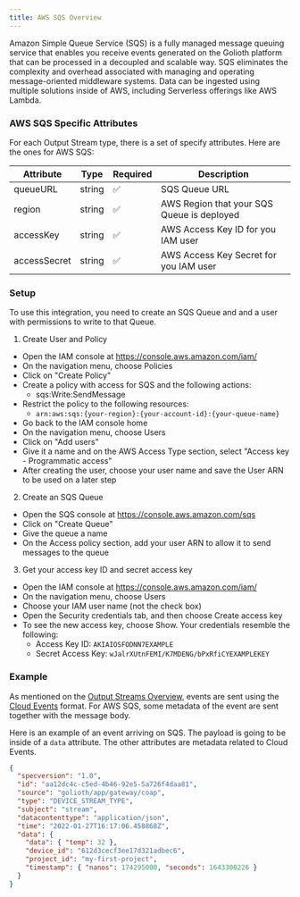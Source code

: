 ```yaml
---
title: AWS SQS Overview
---
```


Amazon Simple Queue Service (SQS) is a fully managed message queuing service that enables you receive events generated on the Golioth platform that can be processed in a decoupled and scalable way. SQS eliminates the complexity and overhead associated with managing and operating message-oriented middleware systems. Data can be ingested using multiple solutions inside of AWS, including Serverless offerings like AWS Lambda.

### AWS SQS Specific Attributes

For each Output Stream type, there is a set of specify attributes. Here are the ones for AWS SQS:

| Attribute    | Type   | Required | Description                                |
| ------------ | ------ | -------- | ------------------------------------------ |
| queueURL     | string | ✅       | SQS Queue URL                              |
| region       | string | ✅       | AWS Region that your SQS Queue is deployed |
| accessKey    | string | ✅       | AWS Access Key ID for you IAM user         |
| accessSecret | string | ✅       | AWS Access Key Secret for you IAM user     |

### Setup

To use this integration, you need to create an SQS Queue and and a user with permissions to write to that Queue.

1. Create User and Policy

- Open the IAM console at https://console.aws.amazon.com/iam/
- On the navigation menu, choose Policies
- Click on "Create Policy"
- Create a policy with access for SQS and the following actions:
  - sqs:Write:SendMessage
- Restrict the policy to the following resources:
  - `arn:aws:sqs:{your-region}:{your-account-id}:{your-queue-name}`
- Go back to the IAM console home
- On the navigation menu, choose Users
- Click on "Add users"
- Give it a name and on the AWS Access Type section, select "Access key - Programmatic access"
- After creating the user, choose your user name and save the User ARN to be used on a later step

2. Create an SQS Queue

- Open the SQS console at https://console.aws.amazon.com/sqs
- Click on "Create Queue"
- Give the queue a name
- On the Access policy section, add your user ARN to allow it to send messages to the queue

3. Get your access key ID and secret access key

- Open the IAM console at https://console.aws.amazon.com/iam/
- On the navigation menu, choose Users
- Choose your IAM user name (not the check box)
- Open the Security credentials tab, and then choose Create access key
- To see the new access key, choose Show. Your credentials resemble the following:
  - Access Key ID: `AKIAIOSFODNN7EXAMPLE`
  - Secret Access Key: `wJalrXUtnFEMI/K7MDENG/bPxRfiCYEXAMPLEKEY`

### Example

As mentioned on the [Output Streams Overview](/data-routing/output-streams), events are sent using the [Cloud Events](https://cloudevents.io) format. For AWS SQS, some metadata of the event are sent together with the message body.

Here is an example of an event arriving on SQS. The payload is going to be inside of a `data` attribute. The other attributes are metadata related to Cloud Events.

```json
{
  "specversion": "1.0",
  "id": "aa12dc4c-c5ed-4b46-92e5-5a726f4daa81",
  "source": "golioth/app/gateway/coap",
  "type": "DEVICE_STREAM_TYPE",
  "subject": "stream",
  "datacontenttype": "application/json",
  "time": "2022-01-27T16:17:06.458868Z",
  "data": {
    "data": { "temp": 32 },
    "device_id": "612d3cecf3ee17d321adbec6",
    "project_id": "my-first-project",
    "timestamp": { "nanos": 174295000, "seconds": 1643300226 }
  }
}
```
